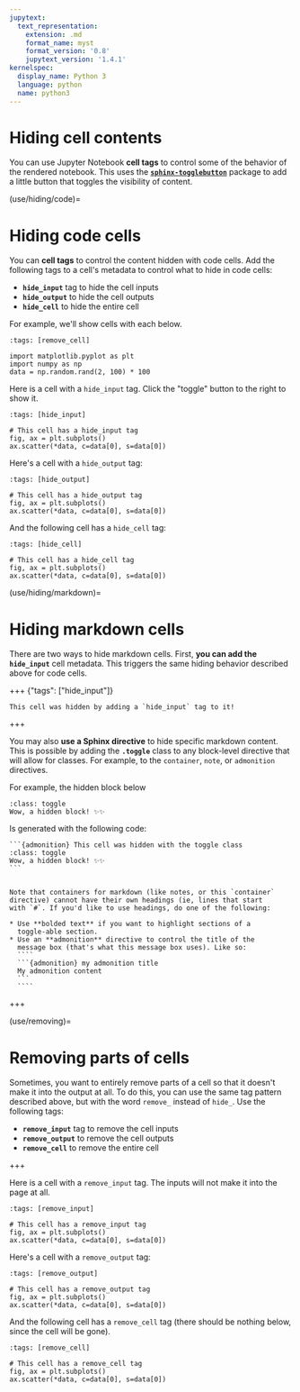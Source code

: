 ```yaml
---
jupytext:
  text_representation:
    extension: .md
    format_name: myst
    format_version: '0.8'
    jupytext_version: '1.4.1'
kernelspec:
  display_name: Python 3
  language: python
  name: python3
---
```


Hiding cell contents
====================

You can use Jupyter Notebook **cell tags** to control some of the behavior of
the rendered notebook. This uses the [**`sphinx-togglebutton`**](https://sphinx-togglebutton.readthedocs.io/en/latest/)
package to add a little button that toggles the visibility of content.

(use/hiding/code)=

# Hiding code cells

You can **cell tags** to control the content hidden with code cells.
Add the following tags to a cell's metadata to control
what to hide in code cells:

* **`hide_input`** tag to hide the cell inputs
* **`hide_output`** to hide the cell outputs
* **`hide_cell`** to hide the entire cell

For example, we'll show cells with each below.

```{code-cell} ipython3
:tags: [remove_cell]

import matplotlib.pyplot as plt
import numpy as np
data = np.random.rand(2, 100) * 100
```

Here is a cell with a `hide_input` tag. Click the "toggle" button to the
right to show it.

```{code-cell} ipython3
:tags: [hide_input]

# This cell has a hide_input tag
fig, ax = plt.subplots()
ax.scatter(*data, c=data[0], s=data[0])
```

Here's a cell with a `hide_output` tag:

```{code-cell} ipython3
:tags: [hide_output]

# This cell has a hide_output tag
fig, ax = plt.subplots()
ax.scatter(*data, c=data[0], s=data[0])
```

And the following cell has a `hide_cell` tag:

```{code-cell} ipython3
:tags: [hide_cell]

# This cell has a hide_cell tag
fig, ax = plt.subplots()
ax.scatter(*data, c=data[0], s=data[0])
```

(use/hiding/markdown)=

# Hiding markdown cells

There are two ways to hide markdown cells. First, **you can add the `hide_input`**
cell metadata. This triggers the same hiding behavior described above for
code cells.

+++ {"tags": ["hide_input"]}

```{note}
This cell was hidden by adding a `hide_input` tag to it!
```

+++

You may also **use a Sphinx directive** to hide specific markdown content. This
is possible by adding the **`.toggle`** class to any block-level directive
that will allow for classes. For example, to the `container`, `note`, or `admonition`
directives.

For example, the hidden block below

```{admonition} This cell was hidden with the toggle class
:class: toggle
Wow, a hidden block! ✨✨
```

Is generated with the following code:

````
```{admonition} This cell was hidden with the toggle class
:class: toggle
Wow, a hidden block! ✨✨
```
````


`````{admonition} Don't add headings to toggle-able sections

Note that containers for markdown (like notes, or this `container`
directive) cannot have their own headings (ie, lines that start
with `#`. If you'd like to use headings, do one of the following:

* Use **bolded text** if you want to highlight sections of a
  toggle-able section.
* Use an **admonition** directive to control the title of the
  message box (that's what this message box uses). Like so:
  ````
  ```{admonition} my admonition title
  My admonition content
  ```
  ````
`````

+++

(use/removing)=

# Removing parts of cells

Sometimes, you want to entirely remove parts of a cell so that it doesn't make it
into the output at all. To do this, you can use the same tag pattern described above,
but with the word `remove_` instead of `hide_`. Use the following tags:

* **`remove_input`** tag to remove the cell inputs
* **`remove_output`** to remove the cell outputs
* **`remove_cell`** to remove the entire cell

+++

Here is a cell with a `remove_input` tag. The inputs will not make it into
the page at all.

```{code-cell} ipython3
:tags: [remove_input]

# This cell has a remove_input tag
fig, ax = plt.subplots()
ax.scatter(*data, c=data[0], s=data[0])
```

Here's a cell with a `remove_output` tag:

```{code-cell} ipython3
:tags: [remove_output]

# This cell has a remove_output tag
fig, ax = plt.subplots()
ax.scatter(*data, c=data[0], s=data[0])
```

And the following cell has a `remove_cell` tag (there should be nothing
below, since the cell will be gone).

```{code-cell} ipython3
:tags: [remove_cell]

# This cell has a remove_cell tag
fig, ax = plt.subplots()
ax.scatter(*data, c=data[0], s=data[0])
```
